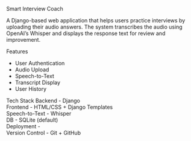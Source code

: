 Smart Interview Coach

A Django-based web application that helps users practice interviews by uploading their audio answers. The system transcribes the audio using OpenAI’s Whisper and displays the response text for review and improvement.

Features
- User Authentication
- Audio Upload
- Speech-to-Text
- Transcript Display
- User History

Tech Stack
 Backend         - Django       
 Frontend        - HTML/CSS + Django Templates       
 Speech-to-Text  - Whisper        
 DB              - SQLite (default)            
 Deployment      -                 
 Version Control - Git + GitHub 
  
